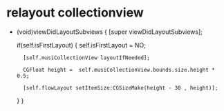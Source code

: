 # relayout collectionview

- (void)viewDidLayoutSubviews {
    [super viewDidLayoutSubviews];
    
    if(self.isFirstLayout) {
        self.isFirstLayout = NO;
        
        [self.musiCollectionView layoutIfNeeded];
        
        CGFloat height =  self.musiCollectionView.bounds.size.height * 0.5;
        
        [self.flowLayout setItemSize:CGSizeMake(height - 30 , height)];
    }
}